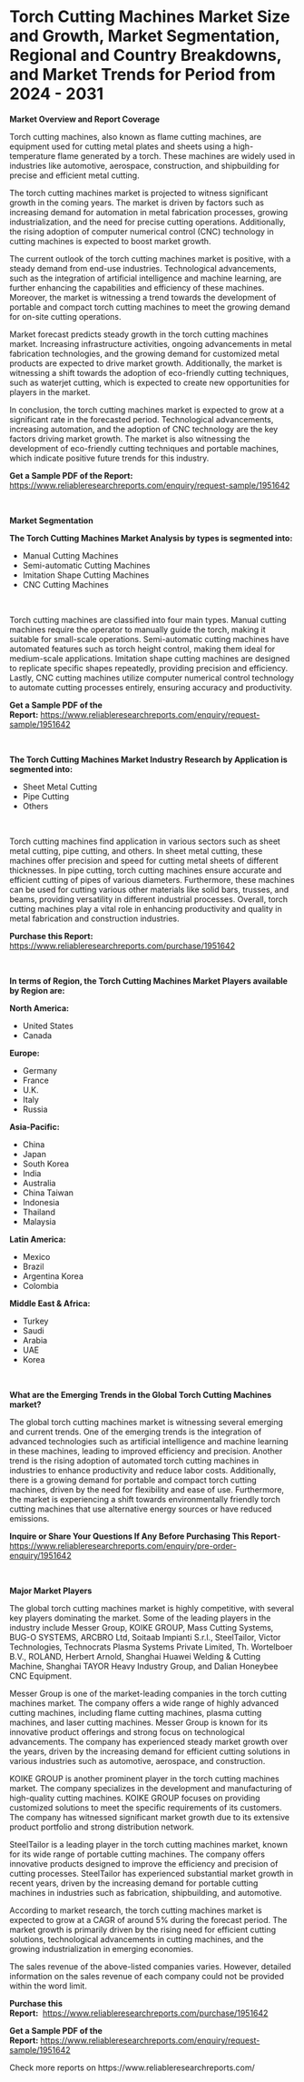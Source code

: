 <p><h1>Torch Cutting Machines Market Size and Growth, Market Segmentation, Regional and Country Breakdowns, and Market Trends for Period from 2024 -  2031</h1></p><p><strong>Market Overview and Report Coverage</strong></p>
<p><p>Torch cutting machines, also known as flame cutting machines, are equipment used for cutting metal plates and sheets using a high-temperature flame generated by a torch. These machines are widely used in industries like automotive, aerospace, construction, and shipbuilding for precise and efficient metal cutting.</p><p>The torch cutting machines market is projected to witness significant growth in the coming years. The market is driven by factors such as increasing demand for automation in metal fabrication processes, growing industrialization, and the need for precise cutting operations. Additionally, the rising adoption of computer numerical control (CNC) technology in cutting machines is expected to boost market growth.</p><p>The current outlook of the torch cutting machines market is positive, with a steady demand from end-use industries. Technological advancements, such as the integration of artificial intelligence and machine learning, are further enhancing the capabilities and efficiency of these machines. Moreover, the market is witnessing a trend towards the development of portable and compact torch cutting machines to meet the growing demand for on-site cutting operations.</p><p>Market forecast predicts steady growth in the torch cutting machines market. Increasing infrastructure activities, ongoing advancements in metal fabrication technologies, and the growing demand for customized metal products are expected to drive market growth. Additionally, the market is witnessing a shift towards the adoption of eco-friendly cutting techniques, such as waterjet cutting, which is expected to create new opportunities for players in the market.</p><p>In conclusion, the torch cutting machines market is expected to grow at a significant rate in the forecasted period. Technological advancements, increasing automation, and the adoption of CNC technology are the key factors driving market growth. The market is also witnessing the development of eco-friendly cutting techniques and portable machines, which indicate positive future trends for this industry.</p></p>
<p><strong>Get a Sample PDF of the Report:</strong> <a href="https://www.reliableresearchreports.com/enquiry/request-sample/1951642">https://www.reliableresearchreports.com/enquiry/request-sample/1951642</a></p>
<p>&nbsp;</p>
<p><strong>Market Segmentation</strong></p>
<p><strong>The Torch Cutting Machines Market Analysis by types is segmented into:</strong></p>
<p><ul><li>Manual Cutting Machines</li><li>Semi-automatic Cutting Machines</li><li>Imitation Shape Cutting Machines</li><li>CNC Cutting Machines</li></ul></p>
<p>&nbsp;</p>
<p><p>Torch cutting machines are classified into four main types. Manual cutting machines require the operator to manually guide the torch, making it suitable for small-scale operations. Semi-automatic cutting machines have automated features such as torch height control, making them ideal for medium-scale applications. Imitation shape cutting machines are designed to replicate specific shapes repeatedly, providing precision and efficiency. Lastly, CNC cutting machines utilize computer numerical control technology to automate cutting processes entirely, ensuring accuracy and productivity.</p></p>
<p><strong>Get a Sample PDF of the Report:</strong>&nbsp;<a href="https://www.reliableresearchreports.com/enquiry/request-sample/1951642">https://www.reliableresearchreports.com/enquiry/request-sample/1951642</a></p>
<p>&nbsp;</p>
<p><strong>The Torch Cutting Machines Market Industry Research by Application is segmented into:</strong></p>
<p><ul><li>Sheet Metal Cutting</li><li>Pipe Cutting</li><li>Others</li></ul></p>
<p>&nbsp;</p>
<p><p>Torch cutting machines find application in various sectors such as sheet metal cutting, pipe cutting, and others. In sheet metal cutting, these machines offer precision and speed for cutting metal sheets of different thicknesses. In pipe cutting, torch cutting machines ensure accurate and efficient cutting of pipes of various diameters. Furthermore, these machines can be used for cutting various other materials like solid bars, trusses, and beams, providing versatility in different industrial processes. Overall, torch cutting machines play a vital role in enhancing productivity and quality in metal fabrication and construction industries.</p></p>
<p><strong>Purchase this Report:</strong>&nbsp; <a href="https://www.reliableresearchreports.com/purchase/1951642">https://www.reliableresearchreports.com/purchase/1951642</a></p>
<p>&nbsp;</p>
<p><strong>In terms of Region, the Torch Cutting Machines Market Players available by Region are:</strong></p>
<p>
    <p> <strong> North America: </strong>
        <ul>
            <li>United States</li>
            <li>Canada</li>
        </ul>
        </p> 
    <p> <strong> Europe: </strong>
        <ul>
            <li>Germany</li>
            <li>France</li>
            <li>U.K.</li>
            <li>Italy</li>
            <li>Russia</li>
        </ul>
        </p> 
    <p> <strong> Asia-Pacific: </strong>
        <ul>
            <li>China</li>
            <li>Japan</li>
            <li>South Korea</li>
            <li>India</li>
            <li>Australia</li>
            <li>China Taiwan</li>
            <li>Indonesia</li>
            <li>Thailand</li>
            <li>Malaysia</li>
        </ul>
        </p> 
    <p> <strong> Latin America: </strong>
        <ul>
            <li>Mexico</li>
            <li>Brazil</li>
            <li>Argentina Korea</li>
            <li>Colombia</li>
        </ul>
        </p> 
    <p> <strong> Middle East & Africa: </strong>
        <ul>
            <li>Turkey</li>
            <li>Saudi</li>
            <li>Arabia</li>
            <li>UAE</li>
            <li>Korea</li>
        </ul>
    </p>
    </p>
<p>&nbsp;</p>
<p><strong>What are the Emerging Trends in the Global Torch Cutting Machines market?</strong></p>
<p><p>The global torch cutting machines market is witnessing several emerging and current trends. One of the emerging trends is the integration of advanced technologies such as artificial intelligence and machine learning in these machines, leading to improved efficiency and precision. Another trend is the rising adoption of automated torch cutting machines in industries to enhance productivity and reduce labor costs. Additionally, there is a growing demand for portable and compact torch cutting machines, driven by the need for flexibility and ease of use. Furthermore, the market is experiencing a shift towards environmentally friendly torch cutting machines that use alternative energy sources or have reduced emissions.</p></p>
<p><strong>Inquire or Share Your Questions If Any Before Purchasing This Report</strong>- <a href="https://www.reliableresearchreports.com/enquiry/pre-order-enquiry/1951642">https://www.reliableresearchreports.com/enquiry/pre-order-enquiry/1951642</a></p>
<p>&nbsp;</p>
<p><strong>Major Market Players</strong></p>
<p><p>The global torch cutting machines market is highly competitive, with several key players dominating the market. Some of the leading players in the industry include Messer Group, KOIKE GROUP, Mass Cutting Systems, BUG-O SYSTEMS, ARCBRO Ltd, Soitaab Impianti S.r.l., SteelTailor, Victor Technologies, Technocrats Plasma Systems Private Limited, Th. Wortelboer B.V., ROLAND, Herbert Arnold, Shanghai Huawei Welding & Cutting Machine, Shanghai TAYOR Heavy Industry Group, and Dalian Honeybee CNC Equipment.</p><p>Messer Group is one of the market-leading companies in the torch cutting machines market. The company offers a wide range of highly advanced cutting machines, including flame cutting machines, plasma cutting machines, and laser cutting machines. Messer Group is known for its innovative product offerings and strong focus on technological advancements. The company has experienced steady market growth over the years, driven by the increasing demand for efficient cutting solutions in various industries such as automotive, aerospace, and construction.</p><p>KOIKE GROUP is another prominent player in the torch cutting machines market. The company specializes in the development and manufacturing of high-quality cutting machines. KOIKE GROUP focuses on providing customized solutions to meet the specific requirements of its customers. The company has witnessed significant market growth due to its extensive product portfolio and strong distribution network.</p><p>SteelTailor is a leading player in the torch cutting machines market, known for its wide range of portable cutting machines. The company offers innovative products designed to improve the efficiency and precision of cutting processes. SteelTailor has experienced substantial market growth in recent years, driven by the increasing demand for portable cutting machines in industries such as fabrication, shipbuilding, and automotive.</p><p>According to market research, the torch cutting machines market is expected to grow at a CAGR of around 5% during the forecast period. The market growth is primarily driven by the rising need for efficient cutting solutions, technological advancements in cutting machines, and the growing industrialization in emerging economies.</p><p>The sales revenue of the above-listed companies varies. However, detailed information on the sales revenue of each company could not be provided within the word limit.</p></p>
<p><strong>Purchase this Report:</strong>&nbsp;&nbsp;<a href="https://www.reliableresearchreports.com/purchase/1951642">https://www.reliableresearchreports.com/purchase/1951642</a></p>
<p></p>
<p><strong>Get a Sample PDF of the Report:</strong>&nbsp;<a href="https://www.reliableresearchreports.com/enquiry/request-sample/1951642">https://www.reliableresearchreports.com/enquiry/request-sample/1951642</a></p>
<p>Check more reports on https://www.reliableresearchreports.com/</p>
